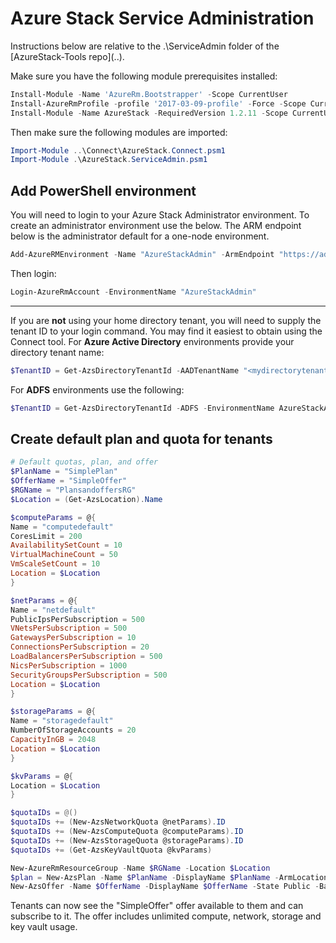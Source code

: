 # Azure Stack Service Administration

Instructions below are relative to the .\ServiceAdmin folder of the [AzureStack-Tools repo](..\).

Make sure you have the following module prerequisites installed:

```powershell
Install-Module -Name 'AzureRm.Bootstrapper' -Scope CurrentUser
Install-AzureRmProfile -profile '2017-03-09-profile' -Force -Scope CurrentUser
Install-Module -Name AzureStack -RequiredVersion 1.2.11 -Scope CurrentUser
```

Then make sure the following modules are imported:

```powershell
Import-Module ..\Connect\AzureStack.Connect.psm1
Import-Module .\AzureStack.ServiceAdmin.psm1
```

## Add PowerShell environment

You will need to login to your Azure Stack Administrator environment. To create an administrator environment use the below. The ARM endpoint below is the administrator default for a one-node environment.

```powershell
Add-AzureRMEnvironment -Name "AzureStackAdmin" -ArmEndpoint "https://adminmanagement.local.azurestack.external"
```

Then login:

```powershell
Login-AzureRmAccount -EnvironmentName "AzureStackAdmin" 
```
----
If you are **not** using your home directory tenant, you will need to supply the tenant ID to your login command. You may find it easiest to obtain using the Connect tool. For **Azure Active Directory** environments provide your directory tenant name:

```powershell
$TenantID = Get-AzsDirectoryTenantId -AADTenantName "<mydirectorytenant>.onmicrosoft.com" -EnvironmentName AzureStackAdmin
```

For **ADFS** environments use the following:

```powershell
$TenantID = Get-AzsDirectoryTenantId -ADFS -EnvironmentName AzureStackAdmin
```


## Create default plan and quota for tenants

```powershell
# Default quotas, plan, and offer
$PlanName = "SimplePlan"
$OfferName = "SimpleOffer"
$RGName = "PlansandoffersRG"
$Location = (Get-AzsLocation).Name

$computeParams = @{
Name = "computedefault"
CoresLimit = 200
AvailabilitySetCount = 10
VirtualMachineCount = 50
VmScaleSetCount = 10
Location = $Location
}

$netParams = @{
Name = "netdefault"
PublicIpsPerSubscription = 500
VNetsPerSubscription = 500
GatewaysPerSubscription = 10
ConnectionsPerSubscription = 20
LoadBalancersPerSubscription = 500
NicsPerSubscription = 1000
SecurityGroupsPerSubscription = 500
Location = $Location
}

$storageParams = @{
Name = "storagedefault"
NumberOfStorageAccounts = 20
CapacityInGB = 2048
Location = $Location
}

$kvParams = @{
Location = $Location
}

$quotaIDs = @()
$quotaIDs += (New-AzsNetworkQuota @netParams).ID
$quotaIDs += (New-AzsComputeQuota @computeParams).ID
$quotaIDs += (New-AzsStorageQuota @storageParams).ID
$quotaIDs += (Get-AzsKeyVaultQuota @kvParams)

New-AzureRmResourceGroup -Name $RGName -Location $Location
$plan = New-AzsPlan -Name $PlanName -DisplayName $PlanName -ArmLocation $Location -ResourceGroupName $RGName -QuotaIds $QuotaIDs
New-AzsOffer -Name $OfferName -DisplayName $OfferName -State Public -BasePlanIds $plan.Id -ResourceGroupName $RGName -ArmLocation $Location 
```

Tenants can now see the "SimpleOffer" offer available to them and can subscribe to it. The offer includes unlimited compute, network, storage and key vault usage.
